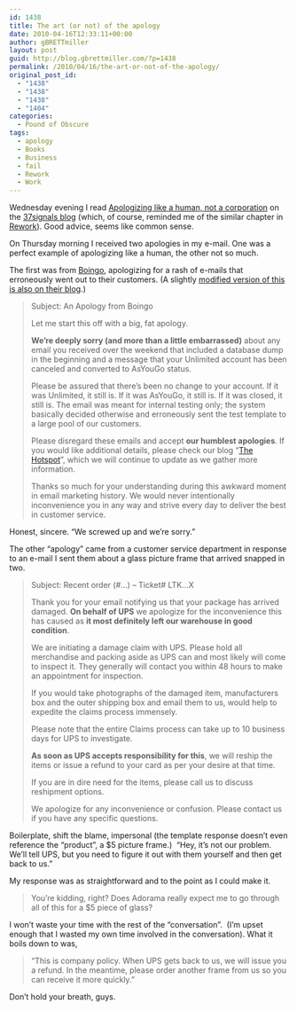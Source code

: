 ```yaml
---
id: 1438
title: The art (or not) of the apology
date: 2010-04-16T12:33:11+00:00
author: gBRETTmiller
layout: post
guid: http://blog.gbrettmiller.com/?p=1438
permalink: /2010/04/16/the-art-or-not-of-the-apology/
original_post_id:
  - "1438"
  - "1438"
  - "1438"
  - "1404"
categories:
  - Pound of Obscure
tags:
  - apology
  - Books
  - Business
  - fail
  - Rework
  - Work
---
```

Wednesday evening I read [Apologizing like a human, not a corporation](http://37signals.com/svn/posts/2262-apologizing-like-a-human-not-a-corporation) on the [37signals blog](http://www.37signals.com/svn) (which, of course, reminded me of the similar chapter in [Rework](http://blog.gbrettmiller.com/ignore-everybody-but-dont-ignore-this-book/)). Good advice, seems like common sense.

On Thursday morning I received two apologies in my e-mail. One was a perfect example of apologizing like a human, the other not so much.

The first was from [Boingo](http://www.boingo.com), apologizing for a rash of e-mails that erroneously went out to their customers. (A slightly [modified version of this is also on their blog](http://www.boingo.com/blog/?p=1765).)

> Subject: An Apology from Boingo
> 
> Let me start this off with a big, fat apology.
> 
> **We’re deeply sorry (and more than a little embarrassed)** about any email you received over the weekend that included a database dump in the beginning and a message that your Unlimited account has been canceled and converted to AsYouGo status.
> 
> Please be assured that there’s been no change to your account. If it was Unlimited, it still is. If it was AsYouGo, it still is. If it was closed, it still is. The email was meant for internal testing only; the system basically decided otherwise and erroneously sent the test template to a large pool of our customers.
> 
> Please disregard these emails and accept **our humblest apologies**. If you would like additional details, please check our blog “<a href="http://links.mkt866.com/ctt?kn=6&m=34788609&r=NDgzNjMwMTU5MQS2&b=0&j=NzIwMzc0MzkS1&mt=1&rt=0" target="_blank">The Hotspot</a>”, which we will continue to update as we gather more information.
> 
> Thanks so much for your understanding during this awkward moment in email marketing history. We would never intentionally inconvenience you in any way and strive every day to deliver the best in customer service.

Honest, sincere. &#8220;We screwed up and we&#8217;re sorry.&#8221;

The other &#8220;apology&#8221; came from a customer service department in response to an e-mail I sent them about a glass picture frame that arrived snapped in two.

> Subject: Recent order (#&#8230;) &#8211; Ticket# LTK&#8230;X
> 
> Thank you for your email notifying us that your package has arrived damaged. **On behalf of UPS** we apologize for the inconvenience this has caused as **it most definitely left our warehouse in good condition**.
> 
> We are initiating a damage claim with UPS. Please hold all merchandise and packing aside as UPS can and most likely will come to inspect it. They generally will contact you within 48 hours to make an appointment for inspection.
> 
> If you would take photographs of the damaged item, manufacturers box and the outer shipping box and email them to us, would help to expedite the claims process immensely.
> 
> Please note that the entire Claims process can take up to 10 business days for UPS to investigate.
> 
> **As soon as UPS accepts responsibility for this**, we will reship the items or issue a refund to your card as per your desire at that time.
> 
> If you are in dire need for the items, please call us to discuss reshipment options.
> 
> We apologize for any inconvenience or confusion. Please contact us if you have any specific questions.

Boilerplate, shift the blame, impersonal (the template response doesn&#8217;t even reference the &#8220;product&#8221;, a $5 picture frame.)  &#8220;Hey, it&#8217;s not our problem. We&#8217;ll tell UPS, but you need to figure it out with them yourself and then get back to us.&#8221;

My response was as straightforward and to the point as I could make it.

> You&#8217;re kidding, right? Does Adorama really expect me to go through all of this for a $5 piece of glass?

I won&#8217;t waste your time with the rest of the &#8220;conversation&#8221;.  (I&#8217;m upset enough that I wasted my own time involved in the conversation). What it boils down to was,

> &#8220;This is company policy. When UPS gets back to us, we will issue you a refund. In the meantime, please order another frame from us so you can receive it more quickly.&#8221;

Don&#8217;t hold your breath, guys.